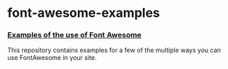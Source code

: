 font-awesome-examples
=====================

### [Examples of the use of Font Awesome](https://dieppa.co.uk/font-awesome-examples)

This repository contains examples for a few of the multiple ways you can use FontAwesome in your site.